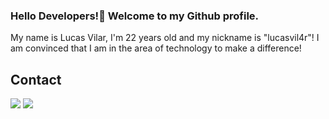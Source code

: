   ### Hello Developers!👋 Welcome to my Github profile.

My name is Lucas Vilar, I'm 22 years old and my nickname is "lucasvil4r"! I am convinced that I am in the area of ​​technology to make a difference!


<!--
## **GitHub Stats**

[![lucasvil4r](https://github-readme-stats.vercel.app/api?username=lucasvil4r&theme=dark)](https://github.com/anuraghazra/github-readme-stats)
[![lucasvil4r](https://github-readme-stats.vercel.app/api/top-langs/?username=lucasvil4r&hide=html&layout=compact&theme=dark)](https://github.com/anuraghazra/github-readme-stats)

-->

## **Contact**

<div>
<a href="https://instagram.com/lucasvil4r" target="_blank"><img src="https://img.shields.io/badge/-Instagram-%23E4405F?style=for-the-badge&logo=instagram&logoColor=white" target="_blank"></a>
<!--<a href = "http://malito:lucas.vilar95784@gmail.com"><img src="https://img.shields.io/badge/Gmail-D14836?style=for-the-badge&logo=gmail&logoColor=white" target="_blank"></a>-->
<a href="https://www.linkedin.com/in/lucasvil4r" target="_blank"><img src="https://img.shields.io/badge/-LinkedIn-%230077B5?style=for-the-badge&logo=linkedin&logoColor=white" target="_blank"></a>   
<!--<a href="http://malito:lucasvilar-celestino@hotmail.com"><img src="https://img.shields.io/badge/Microsoft_Outlook-0078D4?style=for-the-badge&amp;logo=microsoft-outlook&amp;logoColor=white" style="max-width: 100%;"></a>-->
</div>      
